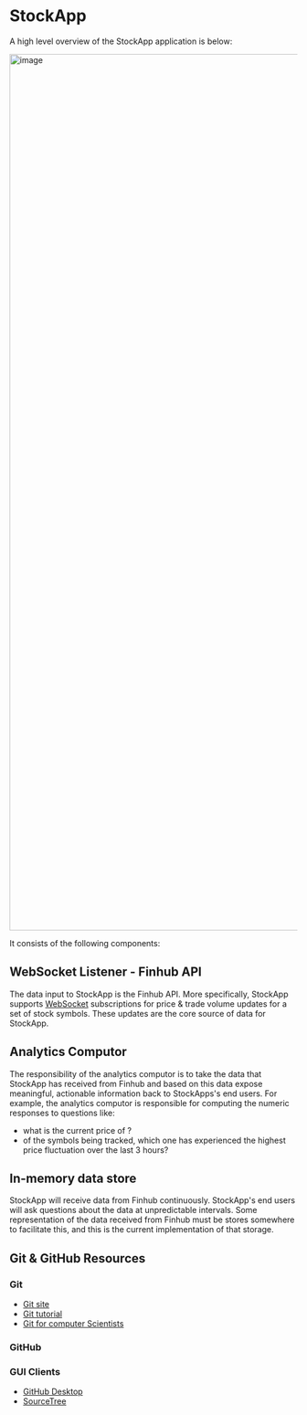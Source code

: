 # StockApp

A high level overview of the StockApp application is below:

<img width="1535" alt="image" src="https://github.com/user-attachments/assets/45591086-3886-428c-9279-5fecf95a3611">

It consists of the following components:


## WebSocket Listener - Finhub API

The data input to StockApp is the Finhub API.  More specifically, StockApp supports [WebSocket](https://ably.com/topic/websockets) subscriptions for price & trade volume updates for a set of stock symbols.  These updates are the core source of data for StockApp.

## Analytics Computor

The responsibility of the analytics computor is to take the data that StockApp has received from Finhub and based on this data expose meaningful, actionable information back to StockApps's end users.  For example, the analytics computor is responsible for computing the numeric responses to questions like:

* what is the current price of <symbol>?
* of the symbols being tracked, which one has experienced the highest price fluctuation over the last 3 hours?

## In-memory data store

StockApp will receive data from Finhub continuously.  StockApp's end users will ask questions about the data at unpredictable intervals.  Some representation of the data received from Finhub must be stores somewhere to facilitate this, and this is the current implementation of that storage.

## Git & GitHub Resources

### Git
- [Git site](https://git-scm.com/)
- [Git tutorial](https://git-scm.com/docs/gittutorial)
- [Git for computer Scientists](https://eagain.net/articles/git-for-computer-scientists/)

### GitHub

### GUI Clients
- [GitHub Desktop](https://github.com/apps/desktop)
- [SourceTree](https://www.sourcetreeapp.com/)